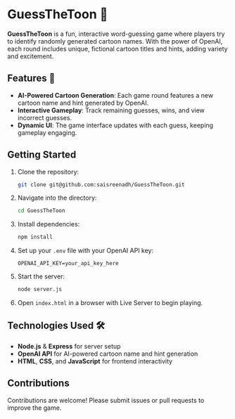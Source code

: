 # GuessTheToon 🎉

**GuessTheToon** is a fun, interactive word-guessing game where players try to identify randomly generated cartoon names. With the power of OpenAI, each round includes unique, fictional cartoon titles and hints, adding variety and excitement.

## Features 🚀
- **AI-Powered Cartoon Generation**: Each game round features a new cartoon name and hint generated by OpenAI.
- **Interactive Gameplay**: Track remaining guesses, wins, and view incorrect guesses.
- **Dynamic UI**: The game interface updates with each guess, keeping gameplay engaging.

## Getting Started
1. Clone the repository:
   ```bash
   git clone git@github.com:saisreenadh/GuessTheToon.git
   ```
2. Navigate into the directory:
   ```bash
   cd GuessTheToon
   ```
3. Install dependencies:
   ```bash
   npm install
   ```
4. Set up your `.env` file with your OpenAI API key:
   ```plaintext
   OPENAI_API_KEY=your_api_key_here
   ```
5. Start the server:
   ```bash
   node server.js
   ```
6. Open `index.html` in a browser with Live Server to begin playing.

## Technologies Used 🛠️
- **Node.js** & **Express** for server setup
- **OpenAI API** for AI-powered cartoon name and hint generation
- **HTML**, **CSS**, and **JavaScript** for frontend interactivity

## Contributions
Contributions are welcome! Please submit issues or pull requests to improve the game. 

